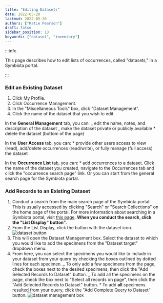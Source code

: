```yaml
---
title: "Editing Datasets"
date: 2022-05-20
lastmod: 2022-05-20
authors: ["Katie Pearson"]
draft: false
sidebar_position: 10
keywords: ["dataset", "inventory"]
---
```


:::info

This page describes how to edit lists of occurrences, called "datasets," in a Symbiota portal.

:::

### Edit an Existing Dataset

1. Click My Profile.
2. Click Occurrence Management.
3. In the "Miscellaneous Tools" box, click "Dataset Management".
4. Click the name of the dataset that you wish to edit.

In the **General Management** tab, you can:
_ edit the name, notes, and description of the dataset
_ make the dataset private or publicly available \* delete the dataset (bottom of the page)

In the **User Access** tab, you can: \* provide other users access to view (read), add/delete occurrences (read/write), or fully manage (full access) the dataset

In the **Occurrence List** tab, you can: \* add occurrences to a dataset. Click the name of the dataset you created, navigate to the Occurrences tab and click the "occurrence search page" link. Or you can start from the general search page for the Symbiota portal.

### Add Records to an Existing Dataset

1. Conduct a search from the main search page of the Symbiota portal. This is usually accessed by clicking "Search" or "Search Collections" on the home page of the portal. For more information about searching in a Symbiota portal, visit [this page](/User_Guide/searching_records). **When you conduct the search, click the "List Display" button".**
2. From the List Display, click the button with the dataset icon.
   ![dataset button](/img/datasetbutton.png "dataset button")
3. This will open the Dataset Management box. Select the dataset to which you would like to add the specimens from the "Dataset target" dropdown menu.
4. From here, you can select the specimens you would like to include in your dataset from your query by checking the boxes outlined by dotted lines for each specimen.
   _ To only add a few specimens from the page, check the boxes next to the desired specimens, then click the "Add Selected Records to Dataset" button.
   _ To add all the specimens on the page, check the box next to "Select all records on page", then click the "Add Selected Records to Dataset" button. \* To add **all** specimens resulted from your query, click the "Add Complete Query to Dataset" button.
   ![dataset management box](/img/datasetmanagement.png "dataset management box")
